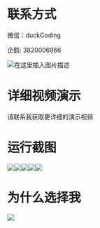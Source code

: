 # 联系方式

微信：duckCoding

企鹅: 3820006966

![在这里插入图片描述](http://upload.cxycsx.vip/91ab4bcb4f2c4c6db86365bb6d6e9c62.jpeg)

# 详细视频演示

请联系我获取更详细的演示视频

# 运行截图

![](http://www.bysj52.com/uploadfile/ueditor/image/202306/%E6%AF%95%E8%AE%BEssm760%E5%9F%BA%E4%BA%8ESSM%E6%A1%86%E6%9E%B6%E7%9A%84P2P%E5%80%9F%E8%B4%B7%E7%BD%91%E7%AB%99+vue%E6%AF%95%E4%B8%9A%E8%AE%BE%E8%AE%A1/1.png)![](http://www.bysj52.com/uploadfile/ueditor/image/202306/%E6%AF%95%E8%AE%BEssm760%E5%9F%BA%E4%BA%8ESSM%E6%A1%86%E6%9E%B6%E7%9A%84P2P%E5%80%9F%E8%B4%B7%E7%BD%91%E7%AB%99+vue%E6%AF%95%E4%B8%9A%E8%AE%BE%E8%AE%A1/2.png)![](http://www.bysj52.com/uploadfile/ueditor/image/202306/%E6%AF%95%E8%AE%BEssm760%E5%9F%BA%E4%BA%8ESSM%E6%A1%86%E6%9E%B6%E7%9A%84P2P%E5%80%9F%E8%B4%B7%E7%BD%91%E7%AB%99+vue%E6%AF%95%E4%B8%9A%E8%AE%BE%E8%AE%A1/4.png)![](http://www.bysj52.com/uploadfile/ueditor/image/202306/%E6%AF%95%E8%AE%BEssm760%E5%9F%BA%E4%BA%8ESSM%E6%A1%86%E6%9E%B6%E7%9A%84P2P%E5%80%9F%E8%B4%B7%E7%BD%91%E7%AB%99+vue%E6%AF%95%E4%B8%9A%E8%AE%BE%E8%AE%A1/3.png)![](http://www.bysj52.com/uploadfile/ueditor/image/202306/%E6%AF%95%E8%AE%BEssm760%E5%9F%BA%E4%BA%8ESSM%E6%A1%86%E6%9E%B6%E7%9A%84P2P%E5%80%9F%E8%B4%B7%E7%BD%91%E7%AB%99+vue%E6%AF%95%E4%B8%9A%E8%AE%BE%E8%AE%A1/5.png)

# 为什么选择我

![](http://upload.cxycsx.vip/%E7%A8%8B%E5%BA%8F%E8%AE%BE%E8%AE%A1.png)

